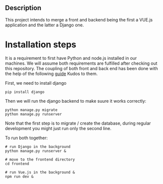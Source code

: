 ## Description
This project intends to merge a front and backend being the first a VUE.js application and the latter a Django one.

# Installation steps
It is a requirement to first have Python and node.js installed in our machines. We will assume both requirements are fulfilled after checking out this repository.
The coupling of both front and back end has been done with the help of the following [guide](https://auth0.com/blog/building-modern-applications-with-django-and-vuejs/) Kudos to them.

First, we need to install django
```
pip install django
```

Then we will run the django backend to make suure it works correctly:
```
python manage.py migrate
python manage.py runserver
```
Note that the first step is to migrate / create the database, during regular development you might just run only the second line.

To run both together:

```
# run Django in the background
python manage.py runserver &

# move to the frontend directory
cd frontend

# run Vue.js in the background &
npm run dev &
```